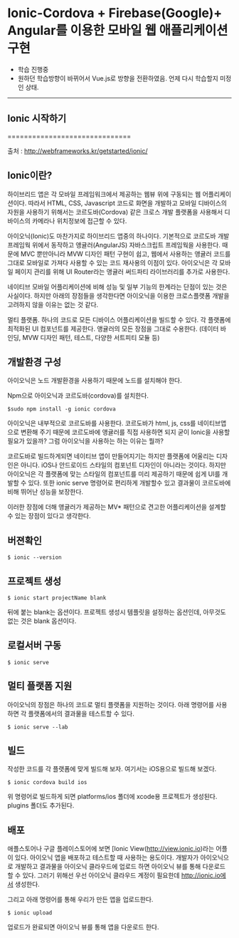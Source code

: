 # Ionic-Cordova + Firebase(Google)+ Angular를 이용한 모바일 웹 애플리케이션 구현

* 학습 진행중
* 원하던 학습방향이 바뀌어서 Vue.js로 방향을 전환하였음. 언제 다시 학습할지 미정인 상태.

-----------------------------------

## Ionic 시작하기
==============================

출처 : http://webframeworks.kr/getstarted/ionic/

## Ionic이란?

하이브리드 앱은 각 모바일 프레임워크에서 제공하는 웹뷰 위에 구동되는 웹 어플리케이션이다. 따라서 HTML, CSS, Javascript 코드로 화면을 개발하고 모바일 디바이스의 자원을 사용하기 위해서는 코르도바(Cordova) 같은 크로스 개발 플랫폼을 사용해서 디바이스의 카메라나 위치정보에 접근할 수 있다.

아이오닉(Ionic)도 마찬가지로 하이브리드 앱중의 하나이다. 기본적으로 코르도바 개발 프레임웍 위에서 동작하고 앵귤러(AngularJS) 자바스크립트 프레임웍을 사용한다. 때문에 MVC 뿐만아니라 MVW 디자인 패턴 구현이 쉽고, 웹에서 사용하는 앵귤러 코드를 그대로 모바일로 가져다 사용할 수 있는 코드 재사용의 이점이 있다. 아이오닉은 각 모바일 페이지 관리를 위해 UI Router라는 앵귤러 써드파티 라이브러리를 추가로 사용한다.

네이티브 모바일 어플리케이션에 비해 성능 및 일부 기능의 한계라는 단점이 있는 것은 사실이다. 하지만 아래의 장점들을 생각한다면 아이오닉을 이용한 크로스플랫폼 개발을 고려하지 않을 이유는 없는 것 같다.

멀티 플랫폼. 하나의 코드로 모든 디바이스 어플리케이션을 빌드할 수 있다.
각 플랫폼에 최적화된 UI 컴포넌트를 제공한다.
앵귤러의 모든 장점을 그대로 수용한다. (데이터 바인딩, MVW 디자인 패턴, 테스트, 다양한 서트피티 모듈 등)

## 개발환경 구성

아이오닉은 노드 개발환경을 사용하기 때문에 노드를 설치해야 한다.

Npm으로 아이오닉과 코르도바(cordova)를 설치한다.

    $sudo npm install -g ionic cordova

아이오닉은 내부적으로 코르도바를 사용한다. 코르도바가 html, js, css를 네이티브앱으로 변환해 주기 때문에 코르도바에 앵귤러를 직접 사용하면 되지 굳이 Ionic을 사용할 필요가 있을까? 그럼 아이오닉을 사용하는 하는 이유는 뭘까?

코르도바로 빌드하게되면 네이티브 앱이 만들어지기는 하지만 플랫폼에 어울리는 디자인은 아니다. iOS나 안드로이드 스타일의 컴포넌트 디자인이 아니라는 것이다. 하지만 아이오닉은 각 플랫폼에 맞는 스타일의 컴포넌트를 미리 제공하기 때문에 쉽게 UI를 개발할 수 있다. 또한 ionic serve 명령어로 편리하게 개발할수 있고 결과물이 코르도바에 비해 뛰어난 성능을 보장한다.

이러한 장점에 더해 앵귤러가 제공하는 MV* 패턴으로 견고한 어플리케이션을 설계할 수 있는 장점이 있다고 생각한다.

## 버젼확인

    $ ionic --version

## 프로젝트 생성

    $ ionic start projectName blank

뒤에 붙는 blank는 옵션이다.
프로젝트 생성시 템플릿을 설정하는 옵션인데, 아무것도 없는 것은 blank 옵션이다.

## 로컬서버 구동

    $ ionic serve

## 멀티 플랫폼 지원

아이오닉의 장점은 하나의 코드로 멀티 플랫폼을 지원하는 것이다. 아래 명령어를 사용하면 각 플랫폼에서의 결과물을 테스트할 수 있다.

    $ ionic serve --lab

## 빌드

작성한 코드를 각 플랫폼에 맞게 빌드해 보자. 여기서는 iOS용으로 빌드해 보겠다.

    $ ionic cordova build ios

위 명령어로 빌드하게 되면 platforms/ios 폴더에 xcode용 프로젝트가 생성된다. 
plugins 폴더도 추가된다.

## 배포

애플스토어나 구글 플레이스토어에 보면 [Ionic View(http://view.ionic.io)라는 어플이 있다. 아이오닉 앱을 배포하고 테스트할 때 사용하는 용도이다. 개발자가 아이오닉으로 개발하고 결과물을 아이오닉 클라우드에 업로드 하면 아이오닉 뷰를 통해 다운로드 할 수 있다. 그러기 위해선 우선 아이오닉 클라우드 계정이 필요한데 http://ionic.io에서 생성한다.

그리고 아래 명령어를 통해 우리가 만든 앱을 업로드한다.

    $ ionic upload

업로드가 완료되면 아이오닉 뷰를 통해 앱을 다운로드 한다.

